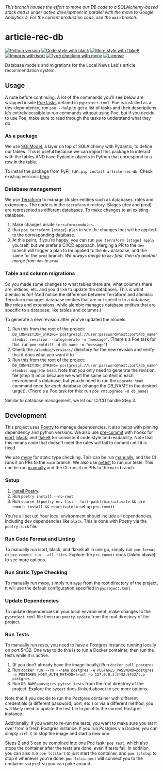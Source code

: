 _This branch houses the effort to move our DB code to a SQLAlchemy-based stack and is under active development in parallel with the move to Google Analytics 4. For the current production code, see the `main` branch._

# article-rec-db

<!-- [![Release](https://img.shields.io/github/v/release/LocalAtBrown/article-rec-db)](https://img.shields.io/github/v/release/LocalAtBrown/article-rec-db) -->
<!-- [![Build status](https://img.shields.io/github/workflow/status/LocalAtBrown/article-rec-db/merge-to-main)](https://img.shields.io/github/workflow/status/LocalAtBrown/article-rec-db/merge-to-main) -->

[![Python version](https://img.shields.io/badge/python_version-3.9-blue)](https://github.com/psf/black)
[![Code style with black](https://img.shields.io/badge/code_style-black-000000.svg)](https://github.com/psf/black)
[![More style with flake8](https://img.shields.io/badge/code_style-flake8-blue)](https://flake8.pycqa.org)
[![Imports with isort](https://img.shields.io/badge/%20imports-isort-blue)](https://pycqa.github.io/isort/)
[![Type checking with mypy](https://img.shields.io/badge/type_checker-mypy-blue)](https://mypy.readthedocs.io)
[![License](https://img.shields.io/github/license/LocalAtBrown/article-rec-db)](https://img.shields.io/github/license/LocalAtBrown/article-rec-db)

Database models and migrations for the Local News Lab's article recommendation system.

## Usage

A note before continuing: A lot of the commands you'll see below are wrapped inside [Poe tasks](https://poethepoet.natn.io/index.html) defined in `pyproject.toml`. Poe is installed as a dev-dependency; run `poe --help` to get a list of tasks and their descriptions. It's entirely possible to run commands without using Poe, but if you decide to use Poe, make sure to read through the tasks to understand what they do.

### As a package

We use [SQLModel](https://sqlmodel.tiangolo.com/), a layer on top of SQLAlchemy with Pydantic, to define our tables.
This is useful because we can import this package to interact with the tables AND have Pydantic objects in Python
that correspond to a row in the table.

To install the package from PyPi, run: `pip install article-rec-db`. Check existing versions
[here](https://pypi.org/project/article-rec-db/).

### Database management

We use [Terraform](https://developer.hashicorp.com/terraform) to manage cluster entities such as databases, roles and extensions. The code is in the `terraform` directory. Stages (dev and prod) are represented as different databases. To make changes to an existing database,

1. Make changes inside `terraform/modules`.
2. Run `poe terraform [stage] plan` to see the changes that will be applied to the corresponding database.
3. At this point, if you're happy, you can run `poe terraform [stage] apply` yourself, but we prefer a CI/CD approach. Merging a PR to the `dev` branch will trigger a plan to be applied to the `dev` database, and the same for the `prod` branch. _We always merge to `dev` first, then do another merge from `dev` to `prod`._

### Table and column migrations

So you made some changes to what tables there are, what columns there are, indices, etc. and you'd like to
update the databases. This is what alembic is for! (And notice the difference between Terraform and alembic: Terraform manages database entities that are not specific to a database, like roles and extensions, while alembic manages database entities that are specific to a database, like tables and columns.)

To generate a new revision after you've updated the models:

1. Run this from the root of the project: `DB_CONNECTION_STRING='postgresql://user:password@host:port/db_name' alembic revision --autogenerate -m "message"`. (There's a Poe task for this: run `poe rmtdiff -d db_name -m "message"`)
2. Check the `/alembic/versions/` directory for the new revision and verify that it does what you want it to
3. Run this from the root of the project: `DB_CONNECTION_STRING='postgresql://user:password@host:port/db_name' alembic upgrade head`. Note that you only need to generate the revision file (step 1) _once_ because we want the same content in each environment's database, but you do need to run the `upgrade head` command once _for each_ database (change the DB_NAME to the desired target). (There's a Poe task for this: run `poe rmtupgrade -d db_name`)

Similar to database management, we let our CI/CD handle Step 3.

## Development

This project uses [Poetry](https://python-poetry.org/) to manage dependencies. It also helps with pinning dependency and python
versions. We also use [pre-commit](https://pre-commit.com/) with hooks for [isort](https://pycqa.github.io/isort/),
[black](https://github.com/psf/black), and [flake8](https://flake8.pycqa.org/en/latest/) for consistent code style and
readability. Note that this means code that doesn't meet the rules will fail to commit until it is fixed.

We use [mypy](https://mypy.readthedocs.io/en/stable/index.html) for static type checking. This can be run [manually](#run-static-type-checking),
and the CI runs it on PRs to the `main` branch. We also use [pytest](https://docs.pytest.org/en/7.2.x/) to run our tests.
This can be run [manually](#run-tests) and the CI runs it on PRs to the `main` branch.

### Setup

1. [Install Poetry](https://python-poetry.org/docs/#installation).
2. Run `poetry install --no-root`
3. Run `source $(poetry env list --full-path)/bin/activate && pre-commit install && deactivate` to set up `pre-commit`

You're all set up! Your local environment should include all dependencies, including dev dependencies like `black`.
This is done with Poetry via the `poetry.lock` file.

### Run Code Format and Linting

To manually run isort, black, and flake8 all in one go, simply run `poe format` or `pre-commit run --all-files`. Explore the `pre-commit` docs (linked above)
to see more options.

### Run Static Type Checking

To manually run mypy, simply run `mypy` from the root directory of the project. It will use the default configuration
specified in `pyproject.toml`.

### Update Dependencies

To update dependencies in your local environment, make changes to the `pyproject.toml` file then run `poetry update` from the root directory of the project.

### Run Tests

To manually run rests, you need to have a Postgres instance running locally on port 5432. One way to do this
is to run a Docker container, then run the tests while it is active.

1. (If you don't already have the image locally) Run `docker pull postgres`
2. Run `docker run --rm --name postgres -e POSTGRES_PASSWORD=postgres -e POSTGRES_HOST_AUTH_METHOD=trust -p 127.0.0.1:5432:5432/tcp postgres`
3. Run `DB_NAME=postgres pytest tests` from the root directory of the project. Explore the `pytest` docs (linked above)
   to see more options.

Note that if you decide to run the Postgres container with different credentials (a different password, port, etc.) or
via a different method, you will likely need to update the test file to point to the correct Postgres instance.

Additionally, if you want to re-run the tests, you want to make sure you start over from a fresh Postgres
instance. If you run Postgres via Docker, you can simply `ctrl-C` to stop the image and start a new one.

Steps 2 and 3 can be combined into one Poe task: `poe test`, which also stops the container after the tests are done, even if tests fail. In addition, you can also run `poe lclstart` to just start the container, and `poe lclstop` to stop it whenever you're done. `poe lclconnect` will connect you to the container via `psql` so you can poke around.
